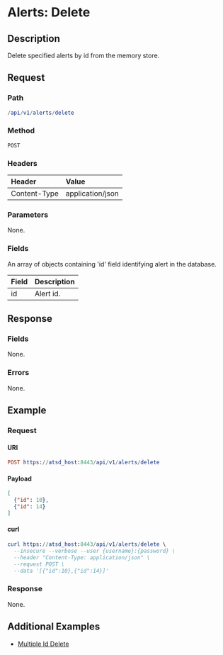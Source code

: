 # Alerts: Delete

## Description

Delete specified alerts by id from the memory store.

## Request

### Path

```elm
/api/v1/alerts/delete
```

### Method

```
POST
```

### Headers

|**Header**|**Value**|
|:---|:---|
| Content-Type | application/json |

### Parameters

None.

### Fields

An array of objects containing 'id' field identifying alert in the database.

|**Field**|**Description**|
|:---|:---|
|id|Alert id.|

## Response

### Fields

None.

### Errors

None.

## Example

### Request

#### URI

```elm
POST https://atsd_host:8443/api/v1/alerts/delete
```

#### Payload

```json
[
  {"id": 10},
  {"id": 14}
]
```

#### curl

```elm
curl https://atsd_host:8443/api/v1/alerts/delete \
  --insecure --verbose --user {username}:{password} \
  --header "Content-Type: application/json" \
  --request POST \
  --data '[{"id":10},{"id":14}]'
```

### Response

None.

## Additional Examples
* [Multiple Id Delete](examples/delete/alerts-delete-multiple-id.md)



